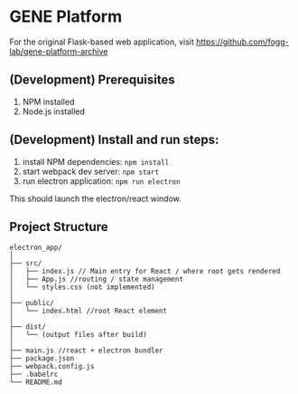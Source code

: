 # GENE Platform

For the original Flask-based web application, visit https://github.com/fogg-lab/gene-platform-archive

## (Development) Prerequisites
1. NPM installed
2. Node.js installed

## (Development) Install and run steps:
1. install NPM dependencies: `npm install`
2. start webpack dev server: `npm start`
3. run electron application: `npm run electron`

This should launch the electron/react window.

## Project Structure

```
electron_app/
│
├── src/
│   ├── index.js // Main entry for React / where root gets rendered
│   ├── App.js //routing / state management
│   └── styles.css (not implemented)
│
├── public/
│   └── index.html //root React element
│
├── dist/
│   └── (output files after build)
│
├── main.js //react + electron bundler
├── package.json
├── webpack.config.js
├── .babelrc
└── README.md
```
